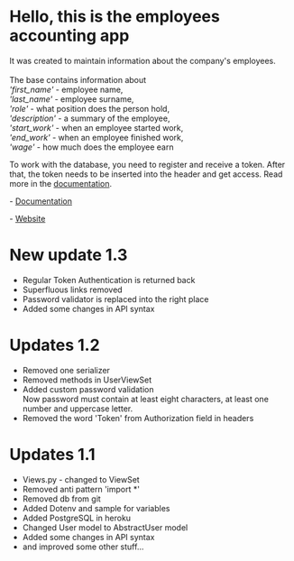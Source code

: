 
<h1>Hello, this is the employees accounting app</h1>
<p>

It was created to maintain information about the company's employees. 
<br> 
<br>The base contains information about 
<br><i>'first_name'</i> - employee name, 
<br><i>'last_name'</i> - employee surname,
<br><i>'role'</i> - what position does the person hold, 
<br><i>'description'</i> - a summary of the employee, 
<br><i>'start_work'</i> - when an employee started work, 
<br><i>'end_work'</i> - when an employee finished work, 
<br><i>'wage'</i> - how much does the employee earn
</p>

<p> To work with the database, you need to register and receive a token. After that, the token needs to be inserted into the header and get access. Read more in the <a href='https://documenter.getpostman.com/view/13557088/TVetbkxN'>documentation</a>.</p>

<p>- <a href='https://documenter.getpostman.com/view/13557088/TVetbkxN'>Documentation</a><p>
<p>- <a href='https://crudapitest.herokuapp.com/'>Website</a><p>

<h1>New update 1.3</h1>

<ul>
  <li>Regular Token Authentication is returned back</li>
  <li>Superfluous links removed</li>
  <li>Password validator is replaced into the right place</li>
  <li>Added some changes in API syntax</li>
</ul> 

<h1>Updates 1.2</h1>

<ul>
  <li>Removed one serializer</li>
  <li>Removed methods in UserViewSet</li>
  <li>Added custom password validation</li>
  <quote>Now password must contain at least eight characters, at least one number and uppercase letter.</quote>
  <li>Removed the word 'Token' from Authorization field in headers</li>
</ul> 

<h1>Updates 1.1</h1>

<ul>
  <li>Views.py - changed to ViewSet</li>
  <li>Removed anti pattern 'import *'</li>
  <li>Removed db from git</li>
  <li>Added Dotenv and sample for variables</li>
  <li>Added PostgreSQL in heroku</li>
  <li>Changed User model to AbstractUser model</li>
  <li>Added some changes in API syntax</li>
  <li>and improved some other stuff...</li>
</ul> 
